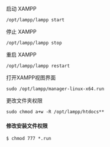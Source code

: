 启动 XAMPP

```
/opt/lampp/lampp start
```

停止 XAMPP

```
/opt/lampp/lampp stop
```

重启 XAMPP

```
/opt/lampp/lampp restart
```

打开XAMPP视图界面

```
sudo /opt/lampp/manager-linux-x64.run
```

更改文件夹权限

```
sudo chmod a+w -R /opt/lampp/htdocs**
```

#### 修改安装文件权限

```
$ chmod 777 *.run
```

